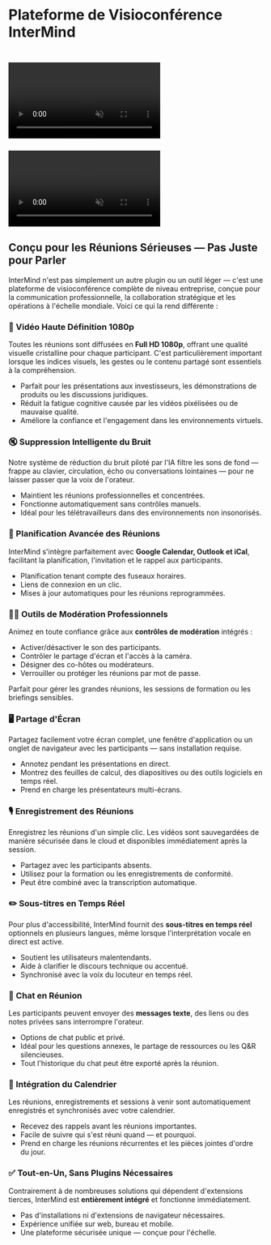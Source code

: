 # Plateforme de Visioconférence InterMind

<video  autoplay muted playsinline style="margin-top: 24px" class="light-only">
  <source src="/video-meeting-platform-1d.mp4" type="video/mp4">
</video>
<video  autoplay muted playsinline style="margin-top: 24px" class="dark-only">
  <source src="/video-meeting-platform-1l.mp4" type="video/mp4">
</video>

## Conçu pour les Réunions Sérieuses — Pas Juste pour Parler

InterMind n\'est pas simplement un autre plugin ou un outil léger — c\'est une plateforme de visioconférence complète de niveau entreprise, conçue pour la communication professionnelle, la collaboration stratégique et les opérations à l\'échelle mondiale. Voici ce qui la rend différente :

### 🎥 Vidéo Haute Définition 1080p

Toutes les réunions sont diffusées en **Full HD 1080p**, offrant une qualité visuelle cristalline pour chaque participant. C\'est particulièrement important lorsque les indices visuels, les gestes ou le contenu partagé sont essentiels à la compréhension.

- Parfait pour les présentations aux investisseurs, les démonstrations de produits ou les discussions juridiques.
- Réduit la fatigue cognitive causée par les vidéos pixélisées ou de mauvaise qualité.
- Améliore la confiance et l\'engagement dans les environnements virtuels.

### 🔇 Suppression Intelligente du Bruit

Notre système de réduction du bruit piloté par l\'IA filtre les sons de fond — frappe au clavier, circulation, écho ou conversations lointaines — pour ne laisser passer que la voix de l\'orateur.

- Maintient les réunions professionnelles et concentrées.
- Fonctionne automatiquement sans contrôles manuels.
- Idéal pour les télétravailleurs dans des environnements non insonorisés.

### 📅 Planification Avancée des Réunions

InterMind s\'intègre parfaitement avec **Google Calendar, Outlook et iCal**, facilitant la planification, l\'invitation et le rappel aux participants.

- Planification tenant compte des fuseaux horaires.
- Liens de connexion en un clic.
- Mises à jour automatiques pour les réunions reprogrammées.

### 🧑‍⚖️ Outils de Modération Professionnels

Animez en toute confiance grâce aux **contrôles de modération** intégrés :

- Activer/désactiver le son des participants.
- Contrôler le partage d\'écran et l\'accès à la caméra.
- Désigner des co-hôtes ou modérateurs.
- Verrouiller ou protéger les réunions par mot de passe.

Parfait pour gérer les grandes réunions, les sessions de formation ou les briefings sensibles.

### 🖥️ Partage d\'Écran

Partagez facilement votre écran complet, une fenêtre d\'application ou un onglet de navigateur avec les participants — sans installation requise.

- Annotez pendant les présentations en direct.
- Montrez des feuilles de calcul, des diapositives ou des outils logiciels en temps réel.
- Prend en charge les présentateurs multi-écrans.

### 🎙️ Enregistrement des Réunions

Enregistrez les réunions d\'un simple clic. Les vidéos sont sauvegardées de manière sécurisée dans le cloud et disponibles immédiatement après la session.

- Partagez avec les participants absents.
- Utilisez pour la formation ou les enregistrements de conformité.
- Peut être combiné avec la transcription automatique.

### ✏️ Sous-titres en Temps Réel

Pour plus d\'accessibilité, InterMind fournit des **sous-titres en temps réel** optionnels en plusieurs langues, même lorsque l\'interprétation vocale en direct est active.

- Soutient les utilisateurs malentendants.
- Aide à clarifier le discours technique ou accentué.
- Synchronisé avec la voix du locuteur en temps réel.

### 💬 Chat en Réunion

Les participants peuvent envoyer des **messages texte**, des liens ou des notes privées sans interrompre l\'orateur.

- Options de chat public et privé.
- Idéal pour les questions annexes, le partage de ressources ou les Q&R silencieuses.
- Tout l\'historique du chat peut être exporté après la réunion.

### 📆 Intégration du Calendrier

Les réunions, enregistrements et sessions à venir sont automatiquement enregistrés et synchronisés avec votre calendrier.

- Recevez des rappels avant les réunions importantes.
- Facile de suivre qui s\'est réuni quand — et pourquoi.
- Prend en charge les réunions récurrentes et les pièces jointes d\'ordre du jour.

### ✅ Tout-en-Un, Sans Plugins Nécessaires

Contrairement à de nombreuses solutions qui dépendent d\'extensions tierces, InterMind est **entièrement intégré** et fonctionne immédiatement.

- Pas d\'installations ni d\'extensions de navigateur nécessaires.
- Expérience unifiée sur web, bureau et mobile.
- Une plateforme sécurisée unique — conçue pour l\'échelle.
